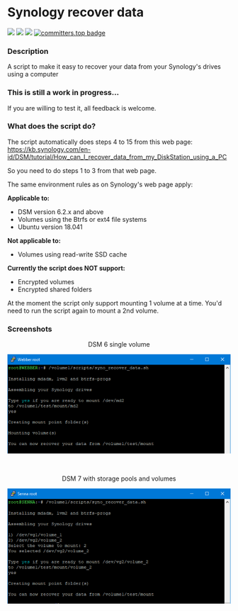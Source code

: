 # Synology recover data

<a href="https://github.com/007revad/Synology_recover_data/releases"><img src="https://img.shields.io/github/release/007revad/Synology_recover_data.svg"></a>
<a href="https://hits.seeyoufarm.com"><img src="https://hits.seeyoufarm.com/api/count/incr/badge.svg?url=https%3A%2F%2Fgithub.com%2F007revad%2FSynology_recover_data&count_bg=%2379C83D&title_bg=%23555555&icon=&icon_color=%23E7E7E7&title=views&edge_flat=false"/></a>
[![](https://img.shields.io/static/v1?label=Sponsor&message=%E2%9D%A4&logo=GitHub&color=%23fe8e86)](https://github.com/sponsors/007revad)
[![committers.top badge](https://user-badge.committers.top/australia/007revad.svg)](https://user-badge.committers.top/australia/007revad)

### Description

A script to make it easy to recover your data from your Synology's drives using a computer

### This is still a work in progress...

If you are willing to test it, all feedback is welcome.

### What does the script do?

The script automatically does steps 4 to 15 from this web page: <br>
https://kb.synology.com/en-id/DSM/tutorial/How_can_I_recover_data_from_my_DiskStation_using_a_PC

So you need to do steps 1 to 3 from that web page.

The same environment rules as on Synology's web page apply:

**Applicable to:**
- DSM version 6.2.x and above
- Volumes using the Btrfs or ext4 file systems
- Ubuntu version 18.041

**Not applicable to:**
- Volumes using read-write SSD cache

**Currently the script does NOT support:**
- Encrypted volumes
- Encrypted shared folders

At the moment the script only support mounting 1 volume at a time. You'd need to run the script again to mount a 2nd volume.

### Screenshots

<p align="center">DSM 6 single volume</p>
<p align="center"><img src="/images/image-1.png"></p>

<br>

<p align="center">DSM 7 with storage pools and volumes</p>
<p align="center"><img src="/images/image-2.png"></p>

